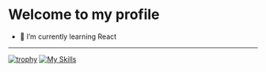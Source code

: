 # Welcome to my profile
- 🌱 I’m currently learning React
***
[![trophy](https://github-profile-trophy.vercel.app/?username=Strako&theme=onedark)](https://github.com/ryo-ma/github-profile-trophy)
[![My Skills](https://skillicons.dev/icons?i=js,html,css,wasm)](https://skillicons.dev)
